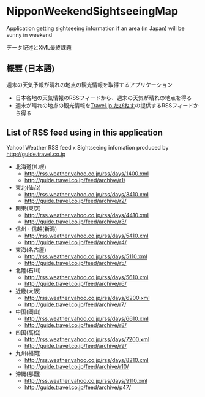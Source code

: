 # NipponWeekendSightseeingMap

Application getting sightseeing information if an area (in Japan) will be sunny in weekend

データ記述とXML最終課題

## 概要 (日本語)

週末の天気予報が晴れの地点の観光情報を取得するアプリケーション

* 日本各地の天気情報のRSSフィードから、週末の天気が晴れの地点を得る
* 週末が晴れの地点の観光情報を[Travel.jp たびねす](http://guide.travel.co.jp/)の提供するRSSフィードから得る

## List of RSS feed using in this application

Yahoo! Weather RSS feed x Sightseeing infomation produced by http://guide.travel.co.jp

* 北海道(札幌)
  * http://rss.weather.yahoo.co.jp/rss/days/1400.xml
  * http://guide.travel.co.jp/feed/archive/r1/
* 東北(仙台)
  * http://rss.weather.yahoo.co.jp/rss/days/3410.xml
  * http://guide.travel.co.jp/feed/archive/r2/
* 関東(東京)
  * http://rss.weather.yahoo.co.jp/rss/days/4410.xml
  * http://guide.travel.co.jp/feed/archive/r3/
* 信州・信越(新潟)
  * http://rss.weather.yahoo.co.jp/rss/days/5410.xml
  * http://guide.travel.co.jp/feed/archive/r4/
* 東海(名古屋)
  * http://rss.weather.yahoo.co.jp/rss/days/5110.xml
  * http://guide.travel.co.jp/feed/archive/r5/
* 北陸(石川)
  * http://rss.weather.yahoo.co.jp/rss/days/5610.xml
  * http://guide.travel.co.jp/feed/archive/r6/
* 近畿(大阪)
  * http://rss.weather.yahoo.co.jp/rss/days/6200.xml
  * http://guide.travel.co.jp/feed/archive/r7/
* 中国(岡山)
  * http://rss.weather.yahoo.co.jp/rss/days/6610.xml
  * http://guide.travel.co.jp/feed/archive/r8/
* 四国(高松)
  * http://rss.weather.yahoo.co.jp/rss/days/7200.xml
  * http://guide.travel.co.jp/feed/archive/r9/
* 九州(福岡)
  * http://rss.weather.yahoo.co.jp/rss/days/8210.xml
  * http://guide.travel.co.jp/feed/archive/r10/
* 沖縄(那覇)
  * http://rss.weather.yahoo.co.jp/rss/days/9110.xml
  * http://guide.travel.co.jp/feed/archive/p47/